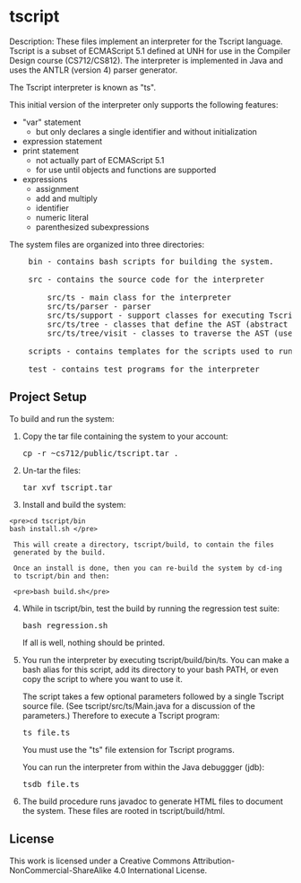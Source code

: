 # tscript

Description: These files implement an interpreter for the Tscript language. Tscript is a subset of ECMAScript 5.1 defined at UNH for use in the Compiler Design course (CS712/CS812). The interpreter is implemented in Java and uses the ANTLR (version 4) parser generator.

The Tscript interpreter is known as "ts".

This initial version of the interpreter only supports the following features:

- "var" statement
    - but only declares a single identifier and without initialization
- expression statement
- print statement
    - not actually part of ECMAScript 5.1
    - for use until objects and functions are supported
- expressions
    - assignment
    - add and multiply
    - identifier
    - numeric literal
    - parenthesized subexpressions
  
The system files are organized into three directories:
<pre>
	bin - contains bash scripts for building the system.

	src - contains the source code for the interpreter

        src/ts - main class for the interpreter
        src/ts/parser - parser
        src/ts/support - support classes for executing Tscript programs
        src/ts/tree - classes that define the AST (abstract syntax tree)
        src/ts/tree/visit - classes to traverse the AST (uses the visitor pattern)

	scripts - contains templates for the scripts used to run the interpreter

	test - contains test programs for the interpreter
</pre>

## Project Setup

To build and run the system:

  1. Copy the tar file containing the system to your account:

     <pre>cp -r ~cs712/public/tscript.tar . </pre>

  2. Un-tar the files:

     <pre>tar xvf tscript.tar</pre>

  3. Install and build the system:

	<pre>cd tscript/bin
    bash install.sh </pre>

     This will create a directory, tscript/build, to contain the files
     generated by the build.

     Once an install is done, then you can re-build the system by cd-ing
     to tscript/bin and then:

     <pre>bash build.sh</pre>

  4. While in tscript/bin, test the build by running the regression
     test suite:

     <pre>bash regression.sh</pre>

     If all is well, nothing should be printed.

  5. You run the interpreter by executing tscript/build/bin/ts. You
     can make a bash alias for this script, add its directory to your
     bash PATH, or even copy the script to where you want to use it.

     The script takes a few optional parameters followed by a single
     Tscript source file. (See tscript/src/ts/Main.java for a discussion
     of the parameters.) Therefore to execute a Tscript program:

     <pre>ts file.ts</pre>

     You must use the "ts" file extension for Tscript programs.

     You can run the interpreter from within the Java debuggger (jdb):

     <pre>tsdb file.ts</pre>

  6. The build procedure runs javadoc to generate HTML files to document
     the system. These files are rooted in tscript/build/html.


## License

This work is licensed under a Creative Commons Attribution-NonCommercial-ShareAlike 4.0 International License.
